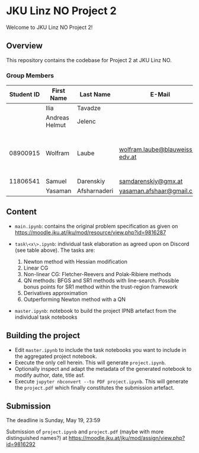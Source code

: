 # JKU Linz NO Project 2

Welcome to JKU Linz NO Project 2!

## Overview

This repository contains the codebase for Project 2 at JKU Linz NO.


### Group Members

| Student ID | First Name | Last Name | E-Mail                   | Workload [%] |
|------------|------------|-----------|--------------------------|--------------|
|    | Ilia | Tavadze |    | [TODO] |
|    | Andreas Helmut | Jelenc |    | [TODO] |
| 08900915 | Wolfram | Laube | wolfram.laube@blauweiss-edv.at | Task 3 [done], Task 4 [50%], Task 5 [90%]  |
| 11806541 | Samuel | Darenskiy | samdarenskiy@gmx.at | [TODO] |
|    | Yasaman | Afsharnaderi | yasaman.afshaar@gmail.com | [TODO] |

## Content

- `main.ipynb`: contains the original problem specification
as given on https://moodle.jku.at/jku/mod/resource/view.php?id=9816287

- `task\<x\>.ipynb`: individual task elaboration as agreed upon on Discord (see table above). The tasks are:
  1. Newton method with Hessian modification 
  2. Linear CG
  3. Non-linear CG: Fletcher-Reevers and Polak-Ribiere methods 
  4. QN methods: BFGS and SR1 methods with line-search. Possible bonus points for SR1 method within the trust-region framework
  5. Derivatives approximation
  6. Outperforming Newton method with a QN

- `master.ipynb`: notebook to build the project IPNB artefact from the individual task notebooks

## Building the project

* Edit `master.ipynb` to include the task notebooks you want to include in the aggregated project notebook.
* Execute the only cell herein. This will generate `project.ipynb`.
* Optionally inspect and adapt the metadata of the generated notebook to modify
author, date, title asf.
* Execute `jupyter nbconvert --to PDF project.ipynb`.
This will generate the `project.pdf` which finally constitutes the submission artefact.

## Submission
The deadline is Sunday, May 19, 23:59

Submission of `project.ipynb` and `project.pdf` (maybe with more distinguished names?)
at https://moodle.jku.at/jku/mod/assign/view.php?id=9816292 

